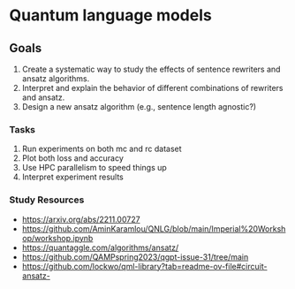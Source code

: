 # Quantum language models

## Goals
1. Create a systematic way to study the effects of sentence rewriters and ansatz algorithms.
2. Interpret and explain the behavior of different combinations of rewriters and ansatz.
3. Design a new ansatz algorithm (e.g., sentence length agnostic?)

### Tasks
1. Run experiments on both mc and rc dataset
2. Plot both loss and accuracy
3. Use HPC parallelism to speed things up
4. Interpret experiment results

### Study Resources
- https://arxiv.org/abs/2211.00727
- https://github.com/AminKaramlou/QNLG/blob/main/Imperial%20Workshop/workshop.ipynb
- https://quantaggle.com/algorithms/ansatz/
- https://github.com/QAMPspring2023/qgpt-issue-31/tree/main
- https://github.com/lockwo/qml-library?tab=readme-ov-file#circuit-ansatz-

